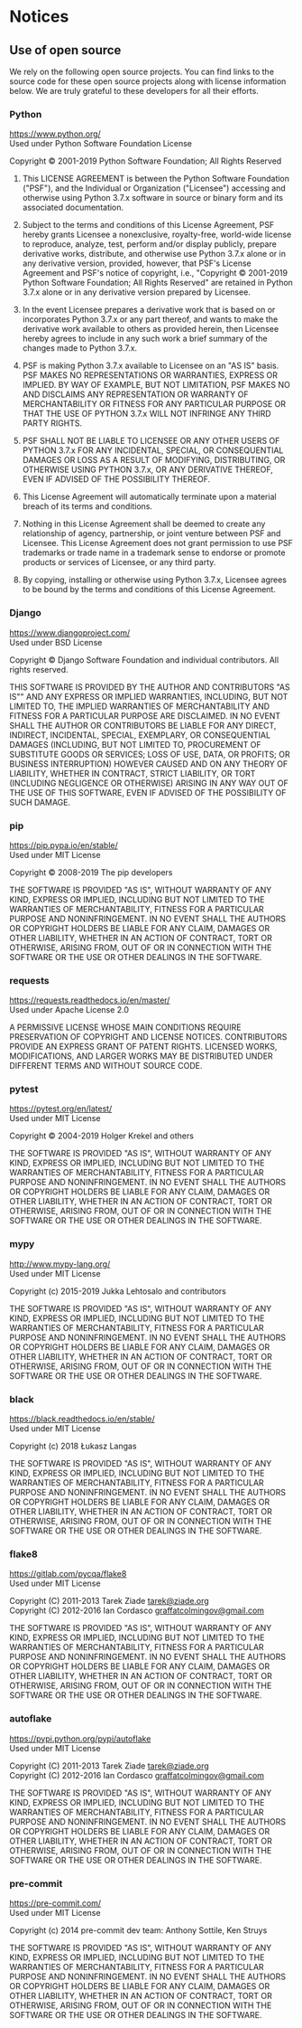 # Notices

## Use of open source

We rely on the following open source projects. You can find links to the source code for these open source projects along with license information below. We are truly grateful to these developers for all their efforts.

### Python

https://www.python.org/<br>Used under Python Software Foundation License

Copyright &copy; 2001-2019 Python Software Foundation; All Rights Reserved

1. This LICENSE AGREEMENT is between the Python Software Foundation ("PSF"), and
   the Individual or Organization ("Licensee") accessing and otherwise using Python
   3.7.x software in source or binary form and its associated documentation.

2. Subject to the terms and conditions of this License Agreement, PSF hereby
   grants Licensee a nonexclusive, royalty-free, world-wide license to reproduce,
   analyze, test, perform and/or display publicly, prepare derivative works,
   distribute, and otherwise use Python 3.7.x alone or in any derivative
   version, provided, however, that PSF's License Agreement and PSF's notice of
   copyright, i.e., "Copyright © 2001-2019 Python Software Foundation; All Rights
   Reserved" are retained in Python 3.7.x alone or in any derivative version
   prepared by Licensee.

3. In the event Licensee prepares a derivative work that is based on or
   incorporates Python 3.7.x or any part thereof, and wants to make the
   derivative work available to others as provided herein, then Licensee hereby
   agrees to include in any such work a brief summary of the changes made to Python
   3.7.x.

4. PSF is making Python 3.7.x available to Licensee on an "AS IS" basis.
   PSF MAKES NO REPRESENTATIONS OR WARRANTIES, EXPRESS OR IMPLIED. BY WAY OF
   EXAMPLE, BUT NOT LIMITATION, PSF MAKES NO AND DISCLAIMS ANY REPRESENTATION OR
   WARRANTY OF MERCHANTABILITY OR FITNESS FOR ANY PARTICULAR PURPOSE OR THAT THE
   USE OF PYTHON 3.7.x WILL NOT INFRINGE ANY THIRD PARTY RIGHTS.

5. PSF SHALL NOT BE LIABLE TO LICENSEE OR ANY OTHER USERS OF PYTHON 3.7.x
   FOR ANY INCIDENTAL, SPECIAL, OR CONSEQUENTIAL DAMAGES OR LOSS AS A RESULT OF
   MODIFYING, DISTRIBUTING, OR OTHERWISE USING PYTHON 3.7.x, OR ANY DERIVATIVE
   THEREOF, EVEN IF ADVISED OF THE POSSIBILITY THEREOF.

6. This License Agreement will automatically terminate upon a material breach of
   its terms and conditions.

7. Nothing in this License Agreement shall be deemed to create any relationship
   of agency, partnership, or joint venture between PSF and Licensee. This License
   Agreement does not grant permission to use PSF trademarks or trade name in a
   trademark sense to endorse or promote products or services of Licensee, or any
   third party.

8. By copying, installing or otherwise using Python 3.7.x, Licensee agrees
   to be bound by the terms and conditions of this License Agreement.

### Django

https://www.djangoproject.com/<br>Used under BSD License

Copyright &copy; Django Software Foundation and individual contributors. All rights reserved.

THIS SOFTWARE IS PROVIDED BY THE AUTHOR AND CONTRIBUTORS "AS IS"" AND ANY EXPRESS OR IMPLIED WARRANTIES, INCLUDING, BUT NOT LIMITED TO, THE IMPLIED WARRANTIES OF
MERCHANTABILITY AND FITNESS FOR A PARTICULAR PURPOSE ARE DISCLAIMED. IN NO EVENT SHALL THE AUTHOR OR CONTRIBUTORS BE LIABLE FOR ANY DIRECT, INDIRECT, INCIDENTAL, SPECIAL,
EXEMPLARY, OR CONSEQUENTIAL DAMAGES (INCLUDING, BUT NOT LIMITED TO, PROCUREMENT OF SUBSTITUTE GOODS OR SERVICES; LOSS OF USE, DATA, OR PROFITS; OR BUSINESS INTERRUPTION)
HOWEVER CAUSED AND ON ANY THEORY OF LIABILITY, WHETHER IN CONTRACT, STRICT LIABILITY, OR TORT (INCLUDING NEGLIGENCE OR OTHERWISE) ARISING IN ANY WAY OUT OF THE USE OF
THIS SOFTWARE, EVEN IF ADVISED OF THE POSSIBILITY OF SUCH DAMAGE.

### pip

https://pip.pypa.io/en/stable/<br>Used under MIT License

Copyright &copy; 2008-2019 The pip developers<br>

THE SOFTWARE IS PROVIDED "AS IS", WITHOUT WARRANTY OF ANY KIND, EXPRESS OR IMPLIED, INCLUDING BUT NOT LIMITED TO THE WARRANTIES OF MERCHANTABILITY, FITNESS FOR A
PARTICULAR PURPOSE AND NONINFRINGEMENT. IN NO EVENT SHALL THE AUTHORS OR COPYRIGHT HOLDERS BE LIABLE FOR ANY CLAIM, DAMAGES OR OTHER LIABILITY, WHETHER IN AN ACTION OF
CONTRACT, TORT OR OTHERWISE, ARISING FROM, OUT OF OR IN CONNECTION WITH THE SOFTWARE OR THE USE OR OTHER DEALINGS IN THE SOFTWARE.

### requests

https://requests.readthedocs.io/en/master/ <br>Used under Apache License 2.0

A PERMISSIVE LICENSE WHOSE MAIN CONDITIONS REQUIRE PRESERVATION OF COPYRIGHT AND LICENSE NOTICES. CONTRIBUTORS PROVIDE AN EXPRESS GRANT OF PATENT RIGHTS. LICENSED WORKS, MODIFICATIONS, AND LARGER WORKS MAY BE DISTRIBUTED UNDER DIFFERENT TERMS AND WITHOUT SOURCE CODE.

### pytest

https://pytest.org/en/latest/<br>Used under MIT License

Copyright &copy; 2004-2019 Holger Krekel and others<br>

THE SOFTWARE IS PROVIDED "AS IS", WITHOUT WARRANTY OF ANY KIND, EXPRESS OR IMPLIED, INCLUDING BUT NOT LIMITED TO THE WARRANTIES OF MERCHANTABILITY, FITNESS FOR A
PARTICULAR PURPOSE AND NONINFRINGEMENT. IN NO EVENT SHALL THE AUTHORS OR COPYRIGHT HOLDERS BE LIABLE FOR ANY CLAIM, DAMAGES OR OTHER LIABILITY, WHETHER IN AN ACTION OF
CONTRACT, TORT OR OTHERWISE, ARISING FROM, OUT OF OR IN CONNECTION WITH THE SOFTWARE OR THE USE OR OTHER DEALINGS IN THE SOFTWARE.

### mypy

http://www.mypy-lang.org/<br>Used under MIT License

Copyright (c) 2015-2019 Jukka Lehtosalo and contributors<br>

THE SOFTWARE IS PROVIDED "AS IS", WITHOUT WARRANTY OF ANY KIND, EXPRESS OR
IMPLIED, INCLUDING BUT NOT LIMITED TO THE WARRANTIES OF MERCHANTABILITY,
FITNESS FOR A PARTICULAR PURPOSE AND NONINFRINGEMENT. IN NO EVENT SHALL THE
AUTHORS OR COPYRIGHT HOLDERS BE LIABLE FOR ANY CLAIM, DAMAGES OR OTHER
LIABILITY, WHETHER IN AN ACTION OF CONTRACT, TORT OR OTHERWISE, ARISING
FROM, OUT OF OR IN CONNECTION WITH THE SOFTWARE OR THE USE OR OTHER
DEALINGS IN THE SOFTWARE.

### black

https://black.readthedocs.io/en/stable/<br>Used under MIT License

Copyright (c) 2018 Łukasz Langas<br>

THE SOFTWARE IS PROVIDED "AS IS", WITHOUT WARRANTY OF ANY KIND, EXPRESS OR
IMPLIED, INCLUDING BUT NOT LIMITED TO THE WARRANTIES OF MERCHANTABILITY,
FITNESS FOR A PARTICULAR PURPOSE AND NONINFRINGEMENT. IN NO EVENT SHALL THE
AUTHORS OR COPYRIGHT HOLDERS BE LIABLE FOR ANY CLAIM, DAMAGES OR OTHER
LIABILITY, WHETHER IN AN ACTION OF CONTRACT, TORT OR OTHERWISE, ARISING
FROM, OUT OF OR IN CONNECTION WITH THE SOFTWARE OR THE USE OR OTHER
DEALINGS IN THE SOFTWARE.

### flake8

https://gitlab.com/pycqa/flake8 <br>Used under MIT License

Copyright (C) 2011-2013 Tarek Ziade <tarek@ziade.org><br>
Copyright (C) 2012-2016 Ian Cordasco <graffatcolmingov@gmail.com><br>

THE SOFTWARE IS PROVIDED "AS IS", WITHOUT WARRANTY OF ANY KIND, EXPRESS OR
IMPLIED, INCLUDING BUT NOT LIMITED TO THE WARRANTIES OF MERCHANTABILITY,
FITNESS FOR A PARTICULAR PURPOSE AND NONINFRINGEMENT. IN NO EVENT SHALL THE
AUTHORS OR COPYRIGHT HOLDERS BE LIABLE FOR ANY CLAIM, DAMAGES OR OTHER
LIABILITY, WHETHER IN AN ACTION OF CONTRACT, TORT OR OTHERWISE, ARISING
FROM, OUT OF OR IN CONNECTION WITH THE SOFTWARE OR THE USE OR OTHER
DEALINGS IN THE SOFTWARE.

### autoflake

https://pypi.python.org/pypi/autoflake <br>Used under MIT License

Copyright (C) 2011-2013 Tarek Ziade <tarek@ziade.org><br>
Copyright (C) 2012-2016 Ian Cordasco <graffatcolmingov@gmail.com><br>

THE SOFTWARE IS PROVIDED "AS IS", WITHOUT WARRANTY OF ANY KIND, EXPRESS OR
IMPLIED, INCLUDING BUT NOT LIMITED TO THE WARRANTIES OF MERCHANTABILITY,
FITNESS FOR A PARTICULAR PURPOSE AND NONINFRINGEMENT. IN NO EVENT SHALL THE
AUTHORS OR COPYRIGHT HOLDERS BE LIABLE FOR ANY CLAIM, DAMAGES OR OTHER
LIABILITY, WHETHER IN AN ACTION OF CONTRACT, TORT OR OTHERWISE, ARISING
FROM, OUT OF OR IN CONNECTION WITH THE SOFTWARE OR THE USE OR OTHER
DEALINGS IN THE SOFTWARE.

### pre-commit

https://pre-commit.com/ <br>Used under MIT License

Copyright (c) 2014 pre-commit dev team: Anthony Sottile, Ken Struys<br>

THE SOFTWARE IS PROVIDED "AS IS", WITHOUT WARRANTY OF ANY KIND, EXPRESS OR
IMPLIED, INCLUDING BUT NOT LIMITED TO THE WARRANTIES OF MERCHANTABILITY,
FITNESS FOR A PARTICULAR PURPOSE AND NONINFRINGEMENT. IN NO EVENT SHALL THE
AUTHORS OR COPYRIGHT HOLDERS BE LIABLE FOR ANY CLAIM, DAMAGES OR OTHER
LIABILITY, WHETHER IN AN ACTION OF CONTRACT, TORT OR OTHERWISE, ARISING FROM,
OUT OF OR IN CONNECTION WITH THE SOFTWARE OR THE USE OR OTHER DEALINGS IN
THE SOFTWARE.
